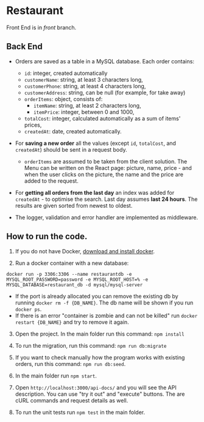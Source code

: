 # Restaurant

Front End is in _front_ branch.

## Back End

- Orders are saved as a table in a MySQL database. Each order contains:
  - `id`: integer, created automatically
  - `customerName`: string, at least 3 characters long,
  - `customerPhone`: string, at least 4 characters long,
  - `customerAddress`: string, can be null (for example, for take away)
  - `orderItems`: object, consists of:
    - `itemName`: string, at least 2 characters long,
    - `itemPrice`: integer, between 0 and 1000,
  - `totalCost`: integer, calculated automatically as a sum of items' prices,
  - `createdAt`: date, created automatically.
- For **saving a new order** all the values (except `id`, `totalCost`, and `createdAt`) should be sent in a request body.

  - `orderItems` are assumed to be taken from the client solution. The Menu can be written on the React page: picture, name, price - and when the user clicks on the picture, the name and the price are added to the request.

- For **getting all orders from the last day** an index was added for `createdAt` - to optimise the search. Last day assumes **last 24 hours**. The results are given sorted from newest to oldest.

- The logger, validation and error handler are implemented as middleware.

## How to run the code.

1. If you do not have Docker, [download and install docker](https://docs.docker.com/get-docker/).

2. Run a docker container with a new database:

`docker run -p 3306:3306 --name restaurantdb -e MYSQL_ROOT_PASSWORD=password -e MYSQL_ROOT_HOST=% -e MYSQL_DATABASE=restaurant_db -d mysql/mysql-server`

  - If the port is already allocated you can remove the existing db by running `docker rm -f {DB_NAME}`. The db name will be shown if you run `docker ps`.
  - If there is an error "container is zombie and can not be killed" run `docker restart {DB_NAME}` and try to remove it again.

3. Open the project. In the main folder run this command: `npm install`

4. To run the migration, run this command: `npm run db:migrate`

5. If you want to check manually how the program works with existing orders, run this command: `npm run db:seed`.

6. In the main folder run `npm start`.

7. Open `http://localhost:3000/api-docs/` and you will see the API description. You can use "try it out" and "execute" buttons. The are cURL commands and request details as well.

8. To run the unit tests run `npm test` in the main folder.

